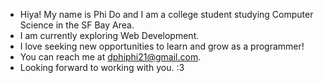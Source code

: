- Hiya! My name is Phi Do and I am a college student studying Computer Science in the SF Bay Area.
- I am currently exploring Web Development.
- I love seeking new opportunities to learn and grow as a programmer!
- You can reach me at dphiphi21@gmail.com.
- Looking forward to working with you. :3

<!---
PhiHDo/PhiHDo is a ✨ special ✨ repository because its `README.md` (this file) appears on your GitHub profile.
You can click the Preview link to take a look at your changes.
--->
